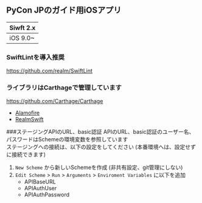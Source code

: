 ## PyCon JPのガイド用iOSアプリ

|Siwft 2.x|
|:--------|
|iOS 9.0~ |

### SwiftLintを導入推奨
https://github.com/realm/SwiftLint


### ライブラリはCarthageで管理しています   
https://github.com/Carthage/Carthage

* [Alamofire](https://github.com/Alamofire/Alamofire)
* [RealmSwift](https://realm.io/docs/swift/latest/)


###ステージングAPIのURL、basic認証
APIのURL、basic認証のユーザー名、パスワードはSchemeの環境変数を参照しています  
ステージングへの接続は、以下の設定をしてください (本番環境へは、設定せずに接続できます)

1. `New Scheme` から新しいSchemeを作成 (非共有設定、git管理にしない)
2. `Edit Scheme` > `Run` > `Arguments` > `Enviroment Variables` に以下を追加  
    * APIBaseURL
    * APIAuthUser
    * APIAuthPassword
 
